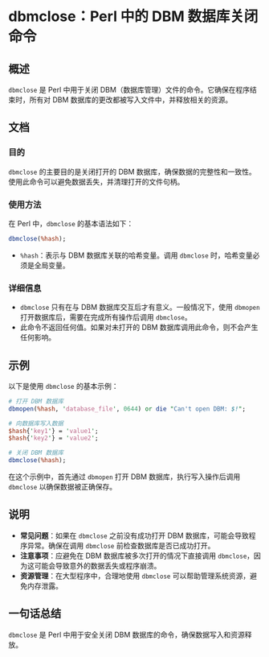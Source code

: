 <!--
Meta Description: # dbmclose：Perl 中的 DBM 数据库关闭命令 ## 概述 `dbmclose` 是 Perl 中用于关闭 DBM（数据库管理）文件的命令。它确保在程序结束时，所有对 DBM 数据库的更改都被写入文件中，并释放相关的资源。 ## 文档 ### 目的 `dbmclose` 的主要目的是关...
Meta Keywords: dbmclose, dbm, perl, hash, 数据库
-->

# dbmclose：Perl 中的 DBM 数据库关闭命令

## 概述
`dbmclose` 是 Perl 中用于关闭 DBM（数据库管理）文件的命令。它确保在程序结束时，所有对 DBM 数据库的更改都被写入文件中，并释放相关的资源。

## 文档
### 目的
`dbmclose` 的主要目的是关闭打开的 DBM 数据库，确保数据的完整性和一致性。使用此命令可以避免数据丢失，并清理打开的文件句柄。

### 使用方法
在 Perl 中，`dbmclose` 的基本语法如下：

```perl
dbmclose(%hash);
```

- `%hash`：表示与 DBM 数据库关联的哈希变量。调用 `dbmclose` 时，哈希变量必须是全局变量。

### 详细信息
- `dbmclose` 只有在与 DBM 数据库交互后才有意义。一般情况下，使用 `dbmopen` 打开数据库后，需要在完成所有操作后调用 `dbmclose`。
- 此命令不返回任何值。如果对未打开的 DBM 数据库调用此命令，则不会产生任何影响。

## 示例
以下是使用 `dbmclose` 的基本示例：

```perl
# 打开 DBM 数据库
dbmopen(%hash, 'database_file', 0644) or die "Can't open DBM: $!";

# 向数据库写入数据
$hash{'key1'} = 'value1';
$hash{'key2'} = 'value2';

# 关闭 DBM 数据库
dbmclose(%hash);
```

在这个示例中，首先通过 `dbmopen` 打开 DBM 数据库，执行写入操作后调用 `dbmclose` 以确保数据被正确保存。

## 说明
- **常见问题**：如果在 `dbmclose` 之前没有成功打开 DBM 数据库，可能会导致程序异常。确保在调用 `dbmclose` 前检查数据库是否已成功打开。
- **注意事项**：应避免在 DBM 数据库被多次打开的情况下直接调用 `dbmclose`，因为这可能会导致意外的数据丢失或程序崩溃。
- **资源管理**：在大型程序中，合理地使用 `dbmclose` 可以帮助管理系统资源，避免内存泄露。

## 一句话总结
`dbmclose` 是 Perl 中用于安全关闭 DBM 数据库的命令，确保数据写入和资源释放。